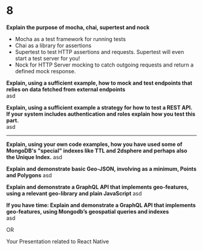 # 8

**Explain the purpose of mocha, chai, supertest and nock**  
- Mocha as a test framework for running tests
- Chai as a library for assertions
- Supertest to test HTTP assertions and requests. Supertest will even start a test server for you!
- Nock for HTTP Server mocking to catch outgoing requests and return a defined mock response.

**Explain, using a sufficient example, how to mock and test endpoints that relies on data fetched from external endpoints**  
asd

**Explain, using a sufficient example a strategy for how to test a REST API. If your system includes authentication and roles explain how you test this part.**  
asd

---

**Explain, using your own code examples, how you have used some of MongoDB's "special" indexes like TTL and 2dsphere and perhaps also the Unique Index.**
asd

**Explain and demonstrate basic Geo-JSON, involving as a minimum, Points and Polygons**
asd

**Explain and demonstrate a GraphQL API that implements geo-features, using a relevant geo-library and plain JavaScript**
asd

**If you have time: Explain and demonstrate a GraphQL API that implements geo-features, using Mongodb’s geospatial queries and indexes**  
asd

OR

Your Presentation related to React Native


